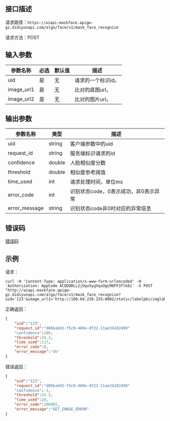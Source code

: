 ## 接口描述
请求路径：`https://aiapi-maskface.apigw-gz.didiyunapi.com/algo/face/v1/mask_face_recognize`

请求方法：POST
## 输入参数
|参数名称 | 必选 | 默认值 | 描述|
|--------|-----|-----|-----|
|uid| 是 | 无 | 请求的一个标识id。 |
|image_url1| 是 | 无 | 比对的底图url。 |
|image_url2| 是 | 无 | 比对的图片url。 |

## 输出参数
|参数名称  | 类型 | 描述|
|--------|-----|-----|
|uid | string  |客户端参数中的uid |
|request_id | string  |服务端标识请求的id |
|confidence | double | 人脸相似度分数 |
|threshold | double | 相似度参考阈值 |
|time_used | int  |请求处理时间，单位ms |
|error_code|int|识别状态code，0表示成功，非0表示异常	|
|error_message|string|识别状态code非0时对应的异常信息	|

## 错误码
[错误码](/static/apimarket-docs/services/AI/人脸识别/错误码.md#errorCode)

## 示例

请求：
``` shell
curl -H 'Content-Type: application/x-www-form-urlencoded' -H 'Authorization: AppCode ACDDQRLL2jOqxXygVqxOgLM8FF3flk8i' -X POST "http://aiapi-maskface.apigw-gz.didiyunapi.com/algo/face/v1/mask_face_recognize?uid='123'&image_url1='http://100.69.238.155:8002/static/labelpbi/imglabel/image_label/face_plate/face1.jpg'&image_url2='http://100.69.238.155:8002/static/labelpbi/imglabel/image_label/face_plate/face1.jpg'"
```
正确返回：
``` json
{
    "uid":"123",
    "request_id":"d86bab92-f5c0-460e-8f22-11ae34282499"
    "confidence":100,
    "threshold":24.2,
    "time_used":117,
    "error_code":0,
    "error_message":"ok"
}
```
错误返回：
``` json
{
    "uid":"123",
    "request_id":"d86bab92-f5c0-460e-8f22-11ae34282499"
    "confidence":-1,
    "threshold":24.2,
    "time_used":20,
    "error_code":100002,
    "error_message":"GET_IMAGE_ERROR"
}
```